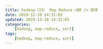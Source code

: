 ```yaml
---
title: hadoop（15） Map Reduce <BR /> 排序
date: 2019-12-10 14:32:03
updated: 2019-12-10 14:32:03
categories:
    [hadoop, map-reduce, sort]
tags:
    [hadoop, map-reduce, sort]
---
```


